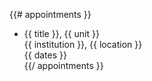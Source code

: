 {{# appointments }}  
-   {{ title }}, {{ unit }}  
    {{ institution }}, {{ location }}  
    {{ dates }}  
{{/ appointments }}